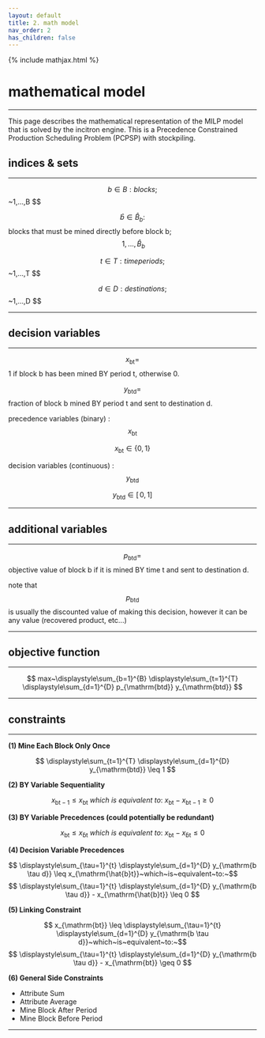 ```yaml
---
layout: default
title: 2. math model
nav_order: 2
has_children: false
---
```


{% include mathjax.html %}

# mathematical model
----------

This page describes the mathematical representation of the MILP model that is solved by the incitron engine.
This is a Precedence Constrained Production Scheduling Problem (PCPSP) with stockpiling.

## indices & sets
--------------

$$ b \in B : blocks; $$~1,...,B $$

$$ \hat{b} \in \hat{B}_b : $$  blocks that must be mined directly before block b; $$~1,...,\hat{B}_b $$

$$ t \in T : time periods; $$~1,...,T $$

$$ d \in D : destinations; $$~1,...,D $$

----------------

## decision variables
------------------

$$x_{\mathrm{bt}} = $$ 1 if block b has been mined BY period t, otherwise 0.

$$y_{\mathrm{btd}} = $$ fraction of block b mined BY period t and sent to destination d. 

precedence variables (binary) : $$x_{\mathrm{bt}}$$

$$ x_{\mathrm{bt}}\in\{0,1\} $$

decision variables (continuous) : $$y_{\mathrm{btd}}$$

$$ y_{\mathrm{btd}}\in[ \,0,1] $$

-----------------

## additional variables
--------------------

$$p_{\mathrm{btd}} = $$ objective value of block b if it is mined BY time t and sent to destination d. 

note that $$p_{\mathrm{btd}}$$ is usually the discounted value of making this decision, however it can be any value (recovered product, etc...)

---------------

## objective function
------------------

$$ max~\displaystyle\sum_{b=1}^{B} \displaystyle\sum_{t=1}^{T} \displaystyle\sum_{d=1}^{D} p_{\mathrm{btd}} y_{\mathrm{btd}} $$

---------------

## constraints
-----------

**(1) Mine Each Block Only Once**

$$ \displaystyle\sum_{t=1}^{T} \displaystyle\sum_{d=1}^{D} y_{\mathrm{btd}} \leq 1 $$

**(2) BY Variable Sequentiality**

$$ x_{\mathrm{bt-1}} \leq x_{\mathrm{bt}}~which~is~equivalent~to:~x_{\mathrm{bt}} - x_{\mathrm{bt-1}} \geq 0 $$

**(3) BY Variable Precedences (could potentially be redundant)**

$$ x_{\mathrm{bt}} \leq x_{\mathrm{\hat{b}t}}~which~is~equivalent~to:~x_{\mathrm{bt}} - x_{\mathrm{\hat{b}t}} \leq 0 $$

**(4) Decision Variable Precedences**

$$ \displaystyle\sum_{\tau=1}^{t} \displaystyle\sum_{d=1}^{D} y_{\mathrm{b \tau d}} \leq x_{\mathrm{\hat{b}t}}~which~is~equivalent~to:~$$
$$ \displaystyle\sum_{\tau=1}^{t} \displaystyle\sum_{d=1}^{D} y_{\mathrm{b \tau d}} - x_{\mathrm{\hat{b}t}} \leq 0 $$

**(5) Linking Constraint**

$$ x_{\mathrm{bt}} \leq \displaystyle\sum_{\tau=1}^{t} \displaystyle\sum_{d=1}^{D} y_{\mathrm{b \tau d}}~which~is~equivalent~to:~$$
$$ \displaystyle\sum_{\tau=1}^{t} \displaystyle\sum_{d=1}^{D} y_{\mathrm{b \tau d}} - x_{\mathrm{bt}} \geq 0 $$

**(6) General Side Constraints**

* Attribute Sum
* Attribute Average
* Mine Block After Period
* Mine Block Before Period

----------------

